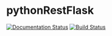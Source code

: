 # pythonRestFlask

[![Documentation Status](https://readthedocs.org/projects/pythonrestflask/badge/?version=latest)](https://pythonrestflask.readthedocs.io/en/latest/?badge=latest)
[![Build Status](https://travis-ci.org/abelclopes/pythonRestFlask.svg?branch=master)](https://travis-ci.org/abelclopes/pythonRestFlask)
